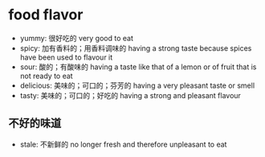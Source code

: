 # food flavor

- yummy: 很好吃的 very good to eat
- spicy: 加有香料的；用香料调味的 having a strong taste because spices have been used to flavour it
- sour: 酸的；有酸味的 having a taste like that of a lemon or of fruit that is not ready to eat
- delicious: 美味的；可口的；芬芳的 having a very pleasant taste or smell
- tasty: 美味的；可口的；好吃的 having a strong and pleasant flavour

## 不好的味道

- stale: 不新鲜的 no longer fresh and therefore unpleasant to eat
